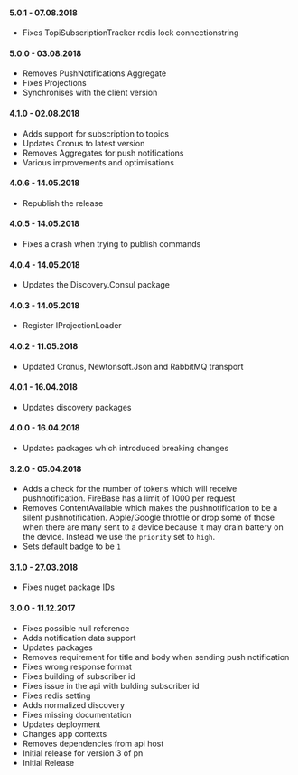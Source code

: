 #### 5.0.1 - 07.08.2018
* Fixes TopiSubscriptionTracker redis lock connectionstring 

#### 5.0.0 - 03.08.2018
* Removes PushNotifications Aggregate
* Fixes Projections
* Synchronises with the client version

#### 4.1.0 - 02.08.2018
* Adds support for subscription to topics
* Updates Cronus to latest version
* Removes Aggregates for push notifications
* Various improvements and optimisations

#### 4.0.6 - 14.05.2018
* Republish the release

#### 4.0.5 - 14.05.2018
* Fixes a crash when trying to publish commands

#### 4.0.4 - 14.05.2018
* Updates the Discovery.Consul package

#### 4.0.3 - 14.05.2018
* Register IProjectionLoader

#### 4.0.2 - 11.05.2018
* Updated Cronus, Newtonsoft.Json and RabbitMQ transport

#### 4.0.1 - 16.04.2018
* Updates discovery packages

#### 4.0.0 - 16.04.2018
* Updates packages which introduced breaking changes

#### 3.2.0 - 05.04.2018
* Adds a check for the number of tokens which will receive pushnotification. FireBase has a limit of 1000 per request
* Removes ContentAvailable which makes the pushnotification to be a silent pushnotification. Apple/Google throttle or drop some of those when there are many sent to a device because it may drain battery on the device. Instead we use the `priority` set to `high`.
* Sets default badge to be `1`

#### 3.1.0 - 27.03.2018
* Fixes nuget package IDs

#### 3.0.0 - 11.12.2017
* Fixes possible null reference
* Adds notification data support
* Updates packages
* Removes requirement for title and body when sending push notification
* Fixes wrong response format
* Fixes building of subscriber id
* Fixes issue in the api with bulding subscriber id
* Fixes redis setting
* Adds normalized discovery
* Fixes missing documentation
* Updates deployment
* Changes app contexts
* Removes dependencies from api host
* Initial release for version 3 of pn
* Initial Release
